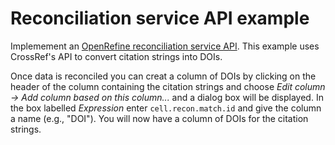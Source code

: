 # Reconciliation service API example

Implemement an [OpenRefine reconciliation service API](https://github.com/OpenRefine/OpenRefine/wiki/Reconciliation-Service-API). This example uses CrossRef's API to convert citation strings into DOIs.

Once data is reconciled you can creat a column of DOIs by clicking on the header of the column containing the citation strings and choose *Edit column → Add column based on this column...* and a dialog box will be displayed. In the box labelled *Expression* enter ```cell.recon.match.id``` and give the column a name (e.g., "DOI"). You will now have a column of DOIs for the citation strings.
